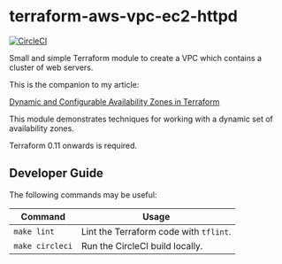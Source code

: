 # terraform-aws-vpc-ec2-httpd

[![CircleCI](https://circleci.com/gh/dwmkerr/terraform-aws-vpc-example.svg?style=shield)](https://circleci.com/gh/dwmkerr/terraform-aws-vpc-example)

Small and simple Terraform module to create a VPC which contains a cluster of web servers.

This is the companion to my article:

[Dynamic and Configurable Availability Zones in Terraform](https://www.dwmkerr.com/dynamic-and-configurable-availability-zones-in-terraform/)

This module demonstrates techniques for working with a dynamic set of availability zones.

Terraform 0.11 onwards is required.

## Developer Guide

The following commands may be useful:

| Command         | Usage                                  |
|-----------------|----------------------------------------|
| `make lint`     | Lint the Terraform code with `tflint`. |
| `make circleci` | Run the CircleCI build locally.        |
